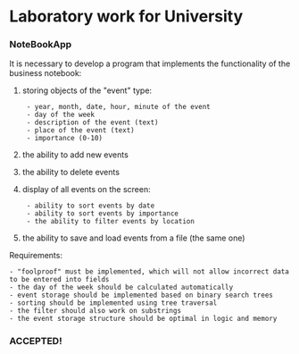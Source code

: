 # Laboratory work for University

### NoteBookApp

It is necessary to develop a program that implements the functionality of the business notebook: 

1) storing objects of the "event" type:
   
        - year, month, date, hour, minute of the event 
        - day of the week 
        - description of the event (text) 
        - place of the event (text) 
        - importance (0-10) 
  
3) the ability to add new events 
4) the ability to delete events 
5) display of all events on the screen:

        - ability to sort events by date 
        - ability to sort events by importance 
        - the ability to filter events by location

7) the ability to save and load events from a file (the same one) 
  
Requirements:

    - "foolproof" must be implemented, which will not allow incorrect data to be entered into fields 
    - the day of the week should be calculated automatically 
    - event storage should be implemented based on binary search trees 
    - sorting should be implemented using tree traversal 
    - the filter should also work on substrings 
    - the event storage structure should be optimal in logic and memory

### ACCEPTED!
